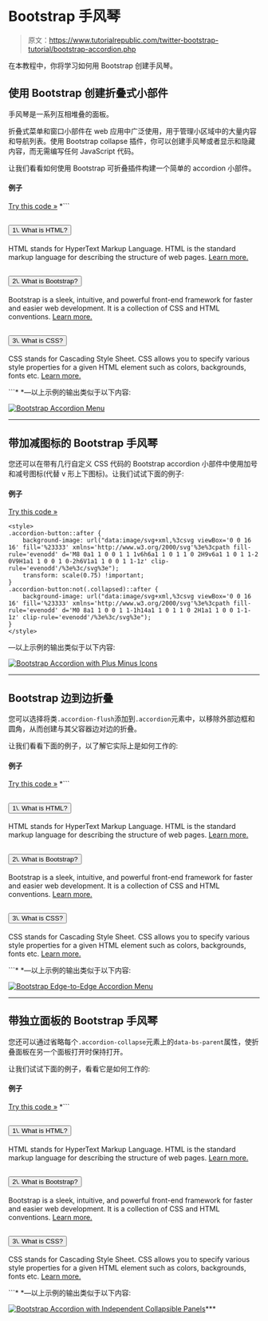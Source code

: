 # Bootstrap 手风琴

> 原文：<https://www.tutorialrepublic.com/twitter-bootstrap-tutorial/bootstrap-accordion.php>

在本教程中，你将学习如何用 Bootstrap 创建手风琴。

## 使用 Bootstrap 创建折叠式小部件

手风琴是一系列互相堆叠的面板。

折叠式菜单和窗口小部件在 web 应用中广泛使用，用于管理小区域中的大量内容和导航列表。使用 Bootstrap collapse 插件，你可以创建手风琴或者显示和隐藏内容，而无需编写任何 JavaScript 代码。

让我们看看如何使用 Bootstrap 可折叠插件构建一个简单的 accordion 小部件。

#### 例子

[Try this code »](../codelab.php?topic=bootstrap&file=accordion "Try this code using online Editor") *```
<div class="accordion" id="myAccordion">
    <div class="accordion-item">
        <h2 class="accordion-header" id="headingOne">
            <button type="button" class="accordion-button collapsed" data-bs-toggle="collapse" data-bs-target="#collapseOne">1\. What is HTML?</button>									
        </h2>
        <div id="collapseOne" class="accordion-collapse collapse" data-bs-parent="#myAccordion">
            <div class="card-body">
                <p>HTML stands for HyperText Markup Language. HTML is the standard markup language for describing the structure of web pages. <a href="https://www.tutorialrepublic.com/html-tutorial/" target="_blank">Learn more.</a></p>
            </div>
        </div>
    </div>
    <div class="accordion-item">
        <h2 class="accordion-header" id="headingTwo">
            <button type="button" class="accordion-button" data-bs-toggle="collapse" data-bs-target="#collapseTwo">2\. What is Bootstrap?</button>
        </h2>
        <div id="collapseTwo" class="accordion-collapse collapse show" data-bs-parent="#myAccordion">
            <div class="card-body">
                <p>Bootstrap is a sleek, intuitive, and powerful front-end framework for faster and easier web development. It is a collection of CSS and HTML conventions. <a href="https://www.tutorialrepublic.com/twitter-bootstrap-tutorial/" target="_blank">Learn more.</a></p>
            </div>
        </div>
    </div>
    <div class="accordion-item">
        <h2 class="accordion-header" id="headingThree">
            <button type="button" class="accordion-button collapsed" data-bs-toggle="collapse" data-bs-target="#collapseThree">3\. What is CSS?</button>                     
        </h2>
        <div id="collapseThree" class="accordion-collapse collapse" data-bs-parent="#myAccordion">
            <div class="card-body">
                <p>CSS stands for Cascading Style Sheet. CSS allows you to specify various style properties for a given HTML element such as colors, backgrounds, fonts etc. <a href="https://www.tutorialrepublic.com/css-tutorial/" target="_blank">Learn more.</a></p>
            </div>
        </div>
    </div>
</div>
```*  *—以上示例的输出类似于以下内容:

[![Bootstrap Accordion Menu](img/66f1735220b6cb6ce2a897e9fcb7424e.png)](../codelab.php?topic=bootstrap&file=accordion) 

* * *

## 带加减图标的 Bootstrap 手风琴

您还可以在带有几行自定义 CSS 代码的 Bootstrap accordion 小部件中使用加号和减号图标(代替 v 形上下图标)。让我们试试下面的例子:

#### 例子

[Try this code »](../codelab.php?topic=bootstrap&file=accordion-with-plus-minus-icon "Try this code using online Editor")

```
<style>
.accordion-button::after {
    background-image: url("data:image/svg+xml,%3csvg viewBox='0 0 16 16' fill='%23333' xmlns='http://www.w3.org/2000/svg'%3e%3cpath fill-rule='evenodd' d='M8 0a1 1 0 0 1 1 1v6h6a1 1 0 1 1 0 2H9v6a1 1 0 1 1-2 0V9H1a1 1 0 0 1 0-2h6V1a1 1 0 0 1 1-1z' clip-rule='evenodd'/%3e%3c/svg%3e");
    transform: scale(0.75) !important;
}
.accordion-button:not(.collapsed)::after {
    background-image: url("data:image/svg+xml,%3csvg viewBox='0 0 16 16' fill='%23333' xmlns='http://www.w3.org/2000/svg'%3e%3cpath fill-rule='evenodd' d='M0 8a1 1 0 0 1 1-1h14a1 1 0 1 1 0 2H1a1 1 0 0 1-1-1z' clip-rule='evenodd'/%3e%3c/svg%3e");
}
</style>
```

—以上示例的输出类似于以下内容:

[![Bootstrap Accordion with Plus Minus Icons](img/2cadec07a3cba57d6908ff5ecf127986.png)](../codelab.php?topic=bootstrap&file=accordion-with-plus-minus-icon) 

* * *

## Bootstrap 边到边折叠

您可以选择将类`.accordion-flush`添加到`.accordion`元素中，以移除外部边框和圆角，从而创建与其父容器边对边的折叠。

让我们看看下面的例子，以了解它实际上是如何工作的:

#### 例子

[Try this code »](../codelab.php?topic=bootstrap&file=edge-to-edge-accordion "Try this code using online Editor") *```
<div class="accordion accordion-flush" id="myAccordion">
    <div class="accordion-item">
        <h2 class="accordion-header" id="headingOne">
            <button type="button" class="accordion-button collapsed" data-bs-toggle="collapse" data-bs-target="#collapseOne">1\. What is HTML?</button>									
        </h2>
        <div id="collapseOne" class="accordion-collapse collapse" data-bs-parent="#myAccordion">
            <div class="card-body">
                <p>HTML stands for HyperText Markup Language. HTML is the standard markup language for describing the structure of web pages. <a href="https://www.tutorialrepublic.com/html-tutorial/" target="_blank">Learn more.</a></p>
            </div>
        </div>
    </div>
    <div class="accordion-item">
        <h2 class="accordion-header" id="headingTwo">
            <button type="button" class="accordion-button" data-bs-toggle="collapse" data-bs-target="#collapseTwo">2\. What is Bootstrap?</button>
        </h2>
        <div id="collapseTwo" class="accordion-collapse collapse show" data-bs-parent="#myAccordion">
            <div class="card-body">
                <p>Bootstrap is a sleek, intuitive, and powerful front-end framework for faster and easier web development. It is a collection of CSS and HTML conventions. <a href="https://www.tutorialrepublic.com/twitter-bootstrap-tutorial/" target="_blank">Learn more.</a></p>
            </div>
        </div>
    </div>
    <div class="accordion-item">
        <h2 class="accordion-header" id="headingThree">
            <button type="button" class="accordion-button collapsed" data-bs-toggle="collapse" data-bs-target="#collapseThree">3\. What is CSS?</button>                     
        </h2>
        <div id="collapseThree" class="accordion-collapse collapse" data-bs-parent="#myAccordion">
            <div class="card-body">
                <p>CSS stands for Cascading Style Sheet. CSS allows you to specify various style properties for a given HTML element such as colors, backgrounds, fonts etc. <a href="https://www.tutorialrepublic.com/css-tutorial/" target="_blank">Learn more.</a></p>
            </div>
        </div>
    </div>
</div>
```*  *—以上示例的输出类似于以下内容:

[![Bootstrap Edge-to-Edge Accordion Menu](img/113c32e0d49d0d227e411686e867fea0.png)](../codelab.php?topic=bootstrap&file=accordion) 

* * *

## 带独立面板的 Bootstrap 手风琴

您还可以通过省略每个`.accordion-collapse`元素上的`data-bs-parent`属性，使折叠面板在另一个面板打开时保持打开。

让我们试试下面的例子，看看它是如何工作的:

#### 例子

[Try this code »](../codelab.php?topic=bootstrap&file=accordion-with-independent-collapsible-panels "Try this code using online Editor") *```
<div class="accordion" id="myAccordion">
    <div class="accordion-item">
        <h2 class="accordion-header" id="headingOne">
            <button type="button" class="accordion-button collapsed" data-bs-toggle="collapse" data-bs-target="#collapseOne">1\. What is HTML?</button>									
        </h2>
        <div id="collapseOne" class="accordion-collapse collapse">
            <div class="card-body">
                <p>HTML stands for HyperText Markup Language. HTML is the standard markup language for describing the structure of web pages. <a href="https://www.tutorialrepublic.com/html-tutorial/" target="_blank">Learn more.</a></p>
            </div>
        </div>
    </div>
    <div class="accordion-item">
        <h2 class="accordion-header" id="headingTwo">
            <button type="button" class="accordion-button" data-bs-toggle="collapse" data-bs-target="#collapseTwo">2\. What is Bootstrap?</button>
        </h2>
        <div id="collapseTwo" class="accordion-collapse collapse show">
            <div class="card-body">
                <p>Bootstrap is a sleek, intuitive, and powerful front-end framework for faster and easier web development. It is a collection of CSS and HTML conventions. <a href="https://www.tutorialrepublic.com/twitter-bootstrap-tutorial/" target="_blank">Learn more.</a></p>
            </div>
        </div>
    </div>
    <div class="accordion-item">
        <h2 class="accordion-header" id="headingThree">
            <button type="button" class="accordion-button collapsed" data-bs-toggle="collapse" data-bs-target="#collapseThree">3\. What is CSS?</button>                     
        </h2>
        <div id="collapseThree" class="accordion-collapse collapse">
            <div class="card-body">
                <p>CSS stands for Cascading Style Sheet. CSS allows you to specify various style properties for a given HTML element such as colors, backgrounds, fonts etc. <a href="https://www.tutorialrepublic.com/css-tutorial/" target="_blank">Learn more.</a></p>
            </div>
        </div>
    </div>
</div>
```*  *—以上示例的输出类似于以下内容:

[![Bootstrap Accordion with Independent Collapsible Panels](img/fec25ef3e5a33bb2f7634fed5dbc40e6.png)](../codelab.php?topic=bootstrap&file=accordion-with-independent-collapsible-panels)***